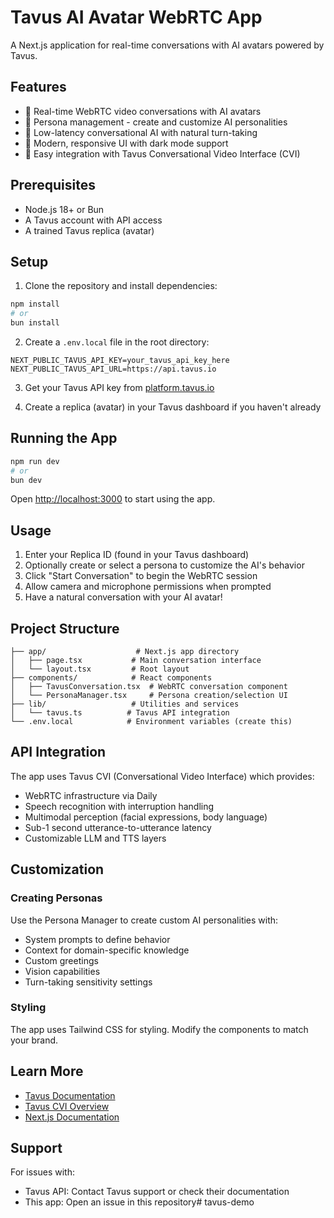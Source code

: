# Tavus AI Avatar WebRTC App

A Next.js application for real-time conversations with AI avatars powered by Tavus.

## Features

- 🎥 Real-time WebRTC video conversations with AI avatars
- 🤖 Persona management - create and customize AI personalities
- 💬 Low-latency conversational AI with natural turn-taking
- 🎨 Modern, responsive UI with dark mode support
- 🔧 Easy integration with Tavus Conversational Video Interface (CVI)

## Prerequisites

- Node.js 18+ or Bun
- A Tavus account with API access
- A trained Tavus replica (avatar)

## Setup

1. Clone the repository and install dependencies:
```bash
npm install
# or
bun install
```

2. Create a `.env.local` file in the root directory:
```env
NEXT_PUBLIC_TAVUS_API_KEY=your_tavus_api_key_here
NEXT_PUBLIC_TAVUS_API_URL=https://api.tavus.io
```

3. Get your Tavus API key from [platform.tavus.io](https://platform.tavus.io)

4. Create a replica (avatar) in your Tavus dashboard if you haven't already

## Running the App

```bash
npm run dev
# or
bun dev
```

Open [http://localhost:3000](http://localhost:3000) to start using the app.

## Usage

1. Enter your Replica ID (found in your Tavus dashboard)
2. Optionally create or select a persona to customize the AI's behavior
3. Click "Start Conversation" to begin the WebRTC session
4. Allow camera and microphone permissions when prompted
5. Have a natural conversation with your AI avatar!

## Project Structure

```
├── app/                    # Next.js app directory
│   ├── page.tsx           # Main conversation interface
│   └── layout.tsx         # Root layout
├── components/            # React components
│   ├── TavusConversation.tsx  # WebRTC conversation component
│   └── PersonaManager.tsx     # Persona creation/selection UI
├── lib/                   # Utilities and services
│   └── tavus.ts          # Tavus API integration
└── .env.local            # Environment variables (create this)
```

## API Integration

The app uses Tavus CVI (Conversational Video Interface) which provides:
- WebRTC infrastructure via Daily
- Speech recognition with interruption handling
- Multimodal perception (facial expressions, body language)
- Sub-1 second utterance-to-utterance latency
- Customizable LLM and TTS layers

## Customization

### Creating Personas

Use the Persona Manager to create custom AI personalities with:
- System prompts to define behavior
- Context for domain-specific knowledge
- Custom greetings
- Vision capabilities
- Turn-taking sensitivity settings

### Styling

The app uses Tailwind CSS for styling. Modify the components to match your brand.

## Learn More

- [Tavus Documentation](https://docs.tavus.io)
- [Tavus CVI Overview](https://docs.tavus.io/sections/conversational-video-interface/cvi-overview)
- [Next.js Documentation](https://nextjs.org/docs)

## Support

For issues with:
- Tavus API: Contact Tavus support or check their documentation
- This app: Open an issue in this repository# tavus-demo
